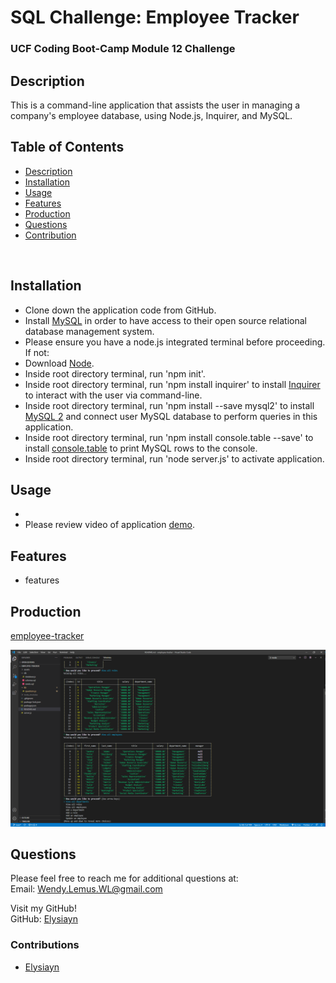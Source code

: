 # SQL Challenge: Employee Tracker

### UCF Coding Boot-Camp Module 12 Challenge

## Description

This is a command-line application that assists the user in managing a company's employee database, using Node.js, Inquirer, and MySQL.

## Table of Contents

- [Description](#Description)
- [Installation](#Installation)
- [Usage](#Usage)
- [Features](#Features)
- [Production](#Production)
- [Questions](#Questions)
- [Contribution](#Contribution)

<br>

## Installation

- Clone down the application code from GitHub.
- Install [MySQL](https://www.mysql.com/downloads/) in order to have access to their open source relational database management system.
- Please ensure you have a node.js integrated terminal before proceeding. If not:
- Download [Node](https://nodejs.org/en/).
- Inside root directory terminal, run 'npm init'.
- Inside root directory terminal, run 'npm install inquirer' to install [Inquirer](https://www.npmjs.com/package/inquirer#installation) to interact with the user via command-line.
- Inside root directory terminal, run 'npm install --save mysql2' to install [MySQL 2](https://www.npmjs.com/package/mysql2) and connect user MySQL database to perform queries in this application.
- Inside root directory terminal, run 'npm install console.table --save' to install [console.table](https://www.npmjs.com/package/console.table) to print MySQL rows to the console.
- Inside root directory terminal, run 'node server.js' to activate application.

## Usage

-
- Please review video of application [demo]().

## Features

- features

## Production

[employee-tracker](https://Elysiayn.github.io/employee-tracker/)

[![employee-tracker](assets/images/screenshot.png)](https://Elysiayn.github.io/employee-tracker/)

## Questions

Please feel free to reach me for additional questions at:
<br>
Email: Wendy.Lemus.WL@gmail.com

Visit my GitHub!
<br>
GitHub: [Elysiayn](https://github.com/Elysiayn)

### Contributions

- [Elysiayn](https://github.com/Elysiayn)
